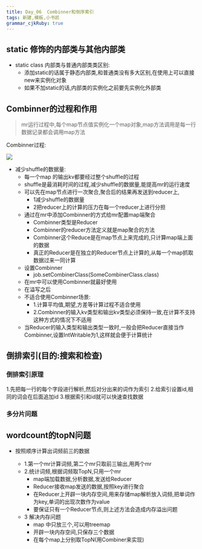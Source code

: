 ```yaml
---
title: Day_06  Combinner和倒序索引
tags: 新建,模板,小书匠
grammar_cjkRuby: true
---
```




## static 修饰的内部类与其他内部类
- static class 内部类与普通内部类类区别:
	- 添加static的话属于静态内部类,和普通类没有多大区别,在使用上可以直接new来实例化对象
	- 如果不加static的话,内部类的实例化之前要先实例化外部类



## Combinner的过程和作用

> mr运行过程中,每个map节点值实例化一个map对象,map方法调用是每一行数据记录都会调用map方法

Combinner过程:

![][1]

- 减少shuffle的数据量:
	- 每一个map 的输出kv都要经过整个shuffle的过程
	- shuffle是最消耗时间的过程,减少shuffle的数据量,能提高mr的运行速度
	- 可以先在map节点进行一次聚合,聚合后的结果再发送到reducer上,
		- 1减少shuffle的数据量
		- 2把reducer上的计算的压力在每一个reducer上进行分担
    - 通过在mr中添加Combinner的方式给mr配置map端聚合
		- Combinner类型是Reducer
		- Combinner的reducer方法定义就是map聚合的方法
		- Combinner这个Reduce是在map节点上来完成的,只计算map端上面的数据
		- 真正的Reducer是在独立的Reducer节点上计算的,从每一个map抓取数据过来一同计算
    - 设置Combinner
		- job.setCombinerClass(SomeCombinerClass.class)
    - 在mr中可以使用Combinner就最好使用
    - 在溢写之后
    - 不适合使用Combinner场景:
		- 1.计算平均值,期望,方差等计算过程不适合使用
		- 2.Combinner的输入kv类型和输出kv类型必须保持一致,在计算不支持这种方式的情况下不适用
    - 当Reducer的输入类型和输出类型一致时,一般会把Reducer直接当作Combinner,设置IntWritable为1,这样就会便于计算统计


## 倒排索引(目的:搜索和检查)

### 倒排索引原理
1.先把每一行的每个字段进行解析,然后对分出来的词作为索引
2.给索引设置id,相同的词会在后面追加id
3.根据索引和id就可以快速查找数据

### 多分片问题


## wordcount的topN问题
- 按照顺序计算出词频前三的数据
	- 1.第一个mr计算词频,第二个mr只取前三输出,用两个mr
	- 2.统计词频,根据词频取TopN,只用一个mr
		- map端加载数据,分析数据,发送给Reducer
		- Reducer接收map发送的数据,按照key进行聚合
		- 在Reducer上开辟一块内存空间,用来存储map解析放入词频,把单词作为key,单词的出现次数作为value
		-  要保证只有一个Reducer节点,则上述方法会造成内存溢出问题
     - 3 解决内存问题
		 - map 中只放三个,可以用treemap
		 - 开辟一块内存空间,只保存三个数据
		 - 在每个map上分别取TopN(用Combiner来实现)






  [1]: https://www.github.com/wxdsunny/images/raw/master/1508118485887.jpg